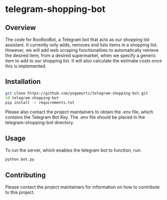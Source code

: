 # telegram-shopping-bot

## Overview
The code for RooRooBot, a Telegram bot that acts as our shopping list assistant. It currently only adds, removes and lists items in a shopping list. However, we will add web scraping functionalities to automatically retrieve the desired item, from a desired supermarket, when we specify a generic item to add to our shopping list. It will also calculate the estimate costs once this is implemented. 

## Installation

```bash
git clone https://github.com/yogamurti/telegram-shopping-bot.git
cd telegram-shopping-bot
pip install -r requirements.txt
```
Please also contact the project maintainers to obtain the .env file, which contains the Telegram Bot Key. The .env file should be placed in the telegram-shopping-bot directory.

## Usage

To run the server, which enables the telegram bot to function, run:
```bash
python bot.py
```

## Contributing

Please contact the project maintainers for information on how to contribute to this project.
